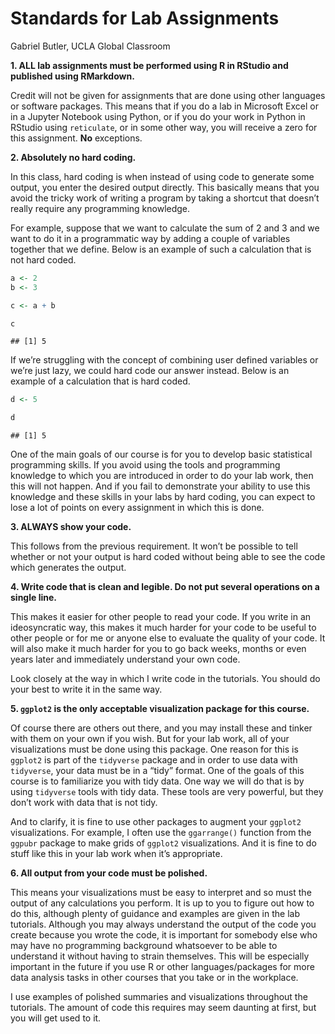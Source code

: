 Standards for Lab Assignments
================
Gabriel Butler, UCLA Global Classroom

**1. ALL lab assignments must be performed using R in RStudio and
published using RMarkdown.**

Credit will not be given for assignments that are done using other
languages or software packages. This means that if you do a lab in
Microsoft Excel or in a Jupyter Notebook using Python, or if you do your
work in Python in RStudio using `reticulate`, or in some other way, you
will receive a zero for this assignment. **No** exceptions.

**2. Absolutely no hard coding.**

In this class, hard coding is when instead of using code to generate
some output, you enter the desired output directly. This basically means
that you avoid the tricky work of writing a program by taking a shortcut
that doesn’t really require any programming knowledge.

For example, suppose that we want to calculate the sum of 2 and 3 and we
want to do it in a programmatic way by adding a couple of variables
together that we define. Below is an example of such a calculation that
is not hard coded.

``` r
a <- 2
b <- 3

c <- a + b

c
```

    ## [1] 5

If we’re struggling with the concept of combining user defined variables
or we’re just lazy, we could hard code our answer instead. Below is an
example of a calculation that is hard coded.

``` r
d <- 5

d
```

    ## [1] 5

One of the main goals of our course is for you to develop basic
statistical programming skills. If you avoid using the tools and
programming knowledge to which you are introduced in order to do your
lab work, then this will not happen. And if you fail to demonstrate your
ability to use this knowledge and these skills in your labs by hard
coding, you can expect to lose a lot of points on every assignment in
which this is done.

**3. ALWAYS show your code.**

This follows from the previous requirement. It won’t be possible to tell
whether or not your output is hard coded without being able to see the
code which generates the output.

**4. Write code that is clean and legible. Do not put several operations
on a single line.**

This makes it easier for other people to read your code. If you write in
an ideosyncratic way, this makes it much harder for your code to be
useful to other people or for me or anyone else to evaluate the quality
of your code. It will also make it much harder for you to go back weeks,
months or even years later and immediately understand your own code.

Look closely at the way in which I write code in the tutorials. You
should do your best to write it in the same way.

**5. `ggplot2` is the only acceptable visualization package for this
course.**

Of course there are others out there, and you may install these and
tinker with them on your own if you wish. But for your lab work, all of
your visualizations must be done using this package. One reason for this
is `ggplot2` is part of the `tidyverse` package and in order to use data
with `tidyverse`, your data must be in a “tidy” format. One of the goals
of this course is to familiarize you with tidy data. One way we will do
that is by using `tidyverse` tools with tidy data. These tools are very
powerful, but they don’t work with data that is not tidy.

And to clarify, it is fine to use other packages to augment your
`ggplot2` visualizations. For example, I often use the `ggarrange()`
function from the `ggpubr` package to make grids of `ggplot2`
visualizations. And it is fine to do stuff like this in your lab work
when it’s appropriate.

**6. All output from your code must be polished.**

This means your visualizations must be easy to interpret and so must the
output of any calculations you perform. It is up to you to figure out
how to do this, although plenty of guidance and examples are given in
the lab tutorials. Although you may always understand the output of the
code you create because you wrote the code, it is important for somebody
else who may have no programming background whatsoever to be able to
understand it without having to strain themselves. This will be
especially important in the future if you use R or other
languages/packages for more data analysis tasks in other courses that
you take or in the workplace.

I use examples of polished summaries and visualizations throughout the
tutorials. The amount of code this requires may seem daunting at first,
but you will get used to it.
